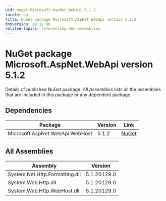 ```yaml
---
uid: nuget-Microsoft.AspNet.WebApi-5.1.2
locale: en
title: NuGet package Microsoft.AspNet.WebApi version 5.1.2
dnnversion: 09.12.00
related-topics: referencing-dnn-assemblies
---
```


# NuGet package Microsoft.AspNet.WebApi version 5.1.2
Details of published NuGet package.
*All Assemblies* lists all the assemblies that are included in this package or any dependent package.

## Dependencies

|Package|Version|Link|
|---|---|---|
|Microsoft.AspNet.WebApi.WebHost|5.1.2|[NuGet](https://www.nuget.org/packages/Microsoft.AspNet.WebApi.WebHost/5.1.2)|

## All Assemblies

|Assembly|Version|
|---|---|
|System.Net.Http.Formatting.dll|5.1.20129.0|
|System.Web.Http.dll|5.1.20129.0|
|System.Web.Http.WebHost.dll|5.1.20129.0|

